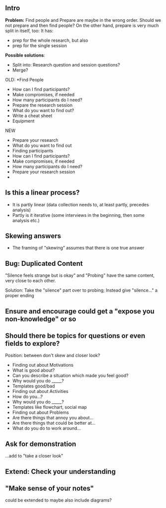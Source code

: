 ## Intro
**Problem:**
Find people and Prepare are maybe in the wrong order. Should we not prepare and then find people? On the other hand, prepare is very much split in itself, too: It has:
* prep for the whole research, but also
* prep for the single session

**Possible solutions**:
* Split into: Research question and session questions?
* Merge?

OLD:
*Find People
 * How can I find participants?
 * Make compromises, if needed
 * How many participants do I need?
* Prepare the research session
 * What do you want to find out?
 * Write a cheat sheet
 * Equipment

NEW
* Prepare your research
 * What do you want to find out
* Finding participants
 * How can I find participants?
 * Make compromises, if needed
 * How many participants do I need?
* Prepare your research session
 *

## Is this a linear process?

* It is partly linear (data collection needs to, at least partly, precedes analysis)
* Partly is it iterative (some interviews in the beginning, then some analysis etc.)

## Skewing answers
* The framing of "skewing" assumes that there is one true answer

## Bug: Duplicated Content
"Silence feels strange but is okay" and "Probing" have the same content, very close to each other.

Solution: Take the "silence" part over to probing; Instead give "silence…" a proper ending

## Ensure and encourage could get a "expose you non-knowledge" or so

## Should there be topics for questions or even fields to explore?

Position: between don't skew and closer look?

* Finding out about Motivations
 * What is good about?
 * Can you describe a situation which made you feel good?
 * Why would you do _____?
 * Templates good/bad
* Finding out about Activities
 * How do you…?
 * Why would you do _____?
 * Templates like flowchart, social map
* Finding out about Problems
 * Are there things that annoy you about…
 * Are there things that could be better at…
 * What do you do to work around…

 ## Ask for demonstration
…add to "take a closer look"

## Extend: Check your understanding

## "Make sense of your notes"

could be extended to maybe also include diagrams?
